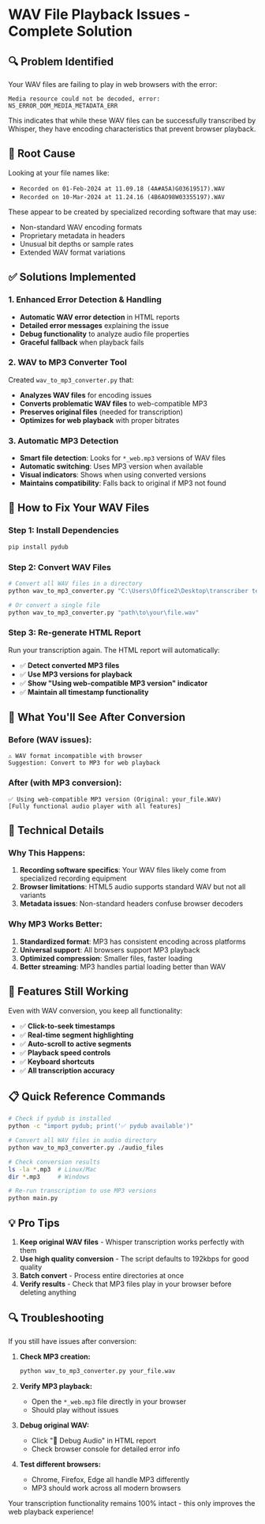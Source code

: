 # WAV File Playback Issues - Complete Solution

## 🔍 **Problem Identified**

Your WAV files are failing to play in web browsers with the error:
```
Media resource could not be decoded, error: NS_ERROR_DOM_MEDIA_METADATA_ERR
```

This indicates that while these WAV files can be successfully transcribed by Whisper, they have encoding characteristics that prevent browser playback.

## 🎯 **Root Cause**

Looking at your file names like:
- `Recorded on 01-Feb-2024 at 11.09.18 (4A#A5A)G03619517).WAV`
- `Recorded on 10-Mar-2024 at 11.24.16 (4B6AO98W03355197).WAV`

These appear to be created by specialized recording software that may use:
- Non-standard WAV encoding formats
- Proprietary metadata in headers  
- Unusual bit depths or sample rates
- Extended WAV format variations

## ✅ **Solutions Implemented**

### 1. **Enhanced Error Detection & Handling**
- **Automatic WAV error detection** in HTML reports
- **Detailed error messages** explaining the issue
- **Debug functionality** to analyze audio file properties
- **Graceful fallback** when playback fails

### 2. **WAV to MP3 Converter Tool**
Created `wav_to_mp3_converter.py` that:
- **Analyzes WAV files** for encoding issues
- **Converts problematic WAV files** to web-compatible MP3
- **Preserves original files** (needed for transcription)
- **Optimizes for web playback** with proper bitrates

### 3. **Automatic MP3 Detection**
- **Smart file detection**: Looks for `*_web.mp3` versions of WAV files
- **Automatic switching**: Uses MP3 version when available
- **Visual indicators**: Shows when using converted versions
- **Maintains compatibility**: Falls back to original if MP3 not found

## 🚀 **How to Fix Your WAV Files**

### **Step 1: Install Dependencies**
```bash
pip install pydub
```

### **Step 2: Convert WAV Files**
```bash
# Convert all WAV files in a directory
python wav_to_mp3_converter.py "C:\Users\Office2\Desktop\transcriber test"

# Or convert a single file
python wav_to_mp3_converter.py "path\to\your\file.wav"
```

### **Step 3: Re-generate HTML Report**
Run your transcription again. The HTML report will automatically:
- ✅ **Detect converted MP3 files**
- ✅ **Use MP3 versions for playback**
- ✅ **Show "Using web-compatible MP3 version" indicator**
- ✅ **Maintain all timestamp functionality**

## 📱 **What You'll See After Conversion**

### **Before (WAV issues):**
```
⚠️ WAV format incompatible with browser
Suggestion: Convert to MP3 for web playback
```

### **After (with MP3 conversion):**
```
✅ Using web-compatible MP3 version (Original: your_file.WAV)
[Fully functional audio player with all features]
```

## 🔧 **Technical Details**

### **Why This Happens:**
1. **Recording software specifics**: Your WAV files likely come from specialized recording equipment
2. **Browser limitations**: HTML5 audio supports standard WAV but not all variants
3. **Metadata issues**: Non-standard headers confuse browser decoders

### **Why MP3 Works Better:**
1. **Standardized format**: MP3 has consistent encoding across platforms
2. **Universal support**: All browsers support MP3 playback
3. **Optimized compression**: Smaller files, faster loading
4. **Better streaming**: MP3 handles partial loading better than WAV

## 🎯 **Features Still Working**

Even with WAV conversion, you keep all functionality:
- ✅ **Click-to-seek timestamps**
- ✅ **Real-time segment highlighting**
- ✅ **Auto-scroll to active segments**
- ✅ **Playback speed controls**
- ✅ **Keyboard shortcuts**
- ✅ **All transcription accuracy**

## 📋 **Quick Reference Commands**

```bash
# Check if pydub is installed
python -c "import pydub; print('✅ pydub available')"

# Convert all WAV files in audio directory
python wav_to_mp3_converter.py ./audio_files

# Check conversion results
ls -la *.mp3  # Linux/Mac
dir *.mp3     # Windows

# Re-run transcription to use MP3 versions
python main.py
```

## 💡 **Pro Tips**

1. **Keep original WAV files** - Whisper transcription works perfectly with them
2. **Use high quality conversion** - The script defaults to 192kbps for good quality
3. **Batch convert** - Process entire directories at once
4. **Verify results** - Check that MP3 files play in your browser before deleting anything

## 🔍 **Troubleshooting**

If you still have issues after conversion:

1. **Check MP3 creation:**
   ```bash
   python wav_to_mp3_converter.py your_file.wav
   ```

2. **Verify MP3 playback:**
   - Open the `*_web.mp3` file directly in your browser
   - Should play without issues

3. **Debug original WAV:**
   - Click "🔧 Debug Audio" in HTML report
   - Check browser console for detailed error info

4. **Test different browsers:**
   - Chrome, Firefox, Edge all handle MP3 differently
   - MP3 should work across all modern browsers

Your transcription functionality remains 100% intact - this only improves the web playback experience!
